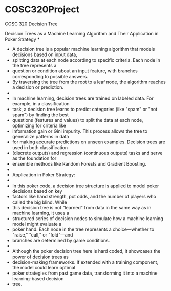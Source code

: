 # COSC320Project
COSC 320 Decision Tree

Decision Trees as a Machine Learning Algorithm and Their Application in Poker Strategy
 *
 * A decision tree is a popular machine learning algorithm that models decisions based on input data,
 * splitting data at each node according to specific criteria. Each node in the tree represents a
 * question or condition about an input feature, with branches corresponding to possible answers.
 * By traversing the tree from the root to a leaf node, the algorithm reaches a decision or prediction.
 *
 * In machine learning, decision trees are trained on labeled data. For example, in a classification
 * task, a decision tree learns to predict categories (like "spam" or "not spam") by finding the best
 * questions (features and values) to split the data at each node, optimizing for criteria like
 * information gain or Gini impurity. This process allows the tree to generalize patterns in data
 * for making accurate predictions on unseen examples. Decision trees are used in both classification
 * (discrete outputs) and regression (continuous outputs) tasks and serve as the foundation for
 * ensemble methods like Random Forests and Gradient Boosting.
 *
 * Application in Poker Strategy:
 *
 * In this poker code, a decision tree structure is applied to model poker decisions based on key
 * factors like hand strength, pot odds, and the number of players who called the big blind. While
 * this decision tree is not "learned" from data in the same way as in machine learning, it uses a
 * structured series of decision nodes to simulate how a machine learning model might evaluate a
 * poker hand. Each node in the tree represents a choice—whether to "raise," "call," or "fold"—and
 * branches are determined by game conditions. 
 *
 * Although the poker decision tree here is hard coded, it showcases the power of decision trees as
 * decision-making frameworks. If extended with a training component, the model could learn optimal
 * poker strategies from past game data, transforming it into a machine learning-based decision
 * tree.
